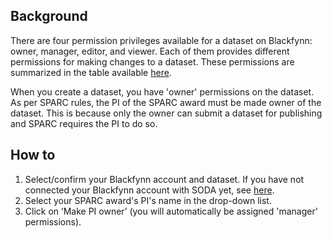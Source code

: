 ## Background 

There are four permission privileges available for a dataset on Blackfynn: owner, manager, editor, and viewer. Each of them provides different permissions for making changes to a dataset. These permissions are summarized in the table available [here](Add-edit-permissions).

When you create a dataset, you have 'owner' permissions on the dataset. As per SPARC rules, the PI of the SPARC award must be made owner of the dataset. This is because only the owner can submit a dataset for publishing and SPARC requires the PI to do so.

## How to 

1. Select/confirm your Blackfynn account and dataset. If you have not connected your Blackfynn account with SODA yet, see [here](Connect-your-Blackfynn-account-with-SODA).
2. Select your SPARC award's PI's name in the drop-down list.
3. Click on ’Make PI owner’ (you will automatically be assigned 'manager' permissions).